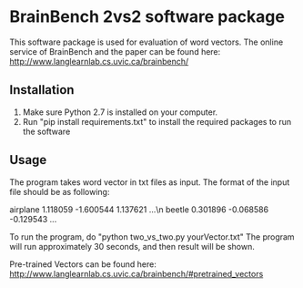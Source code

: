 # BrainBench 2vs2 software package
This software package is used for evaluation of word vectors. The online service of BrainBench and the paper can be found here:
http://www.langlearnlab.cs.uvic.ca/brainbench/
## Installation
1. Make sure Python 2.7 is installed on your computer.
2. Run "pip install requirements.txt" to install the required packages to run the software

## Usage
The program takes word vector in txt files as input.
The format of the input file should be as following:

airplane 1.118059 -1.600544 1.137621 ...\n
beetle 0.301896 -0.068586 -0.129543 ...

To run the program, do "python two_vs_two.py yourVector.txt"
The program will run approximately 30 seconds, and then result will be shown.

Pre-trained Vectors can be found here:
http://www.langlearnlab.cs.uvic.ca/brainbench/#pretrained_vectors
